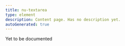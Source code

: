 ```yaml
---
title: nu-textarea
type: element
description: Content page. Has no description yet.
autoGenerated: true
---
```


Yet to be documented